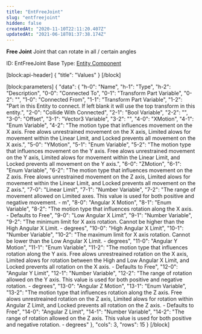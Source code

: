 ```yaml
---
title: "EntFreeJoint"
slug: "entfreejoint"
hidden: false
createdAt: "2020-11-10T22:11:20.407Z"
updatedAt: "2021-06-18T01:37:38.174Z"
---
```

**Free Joint**
Joint that can rotate in all / certain angles

ID: EntFreeJoint
Base Type: [Entity Component](doc:componententity)

[block:api-header]
{
  "title": "Values"
}
[/block]

[block:parameters]
{
  "data": {
    "h-0": "Name",
    "h-1": "Type",
    "h-2": "Description",
    "0-0": "Connected To",
    "0-1": "Transform Part Variable",
    "0-2": "",
    "1-0": "Connected From",
    "1-1": "Transform Part Variable",
    "1-2": "Part in this Entity to connect. If left blank it will use the top transform in this entity.",
    "2-0": "Collide With Connected",
    "2-1": "Bool Variable",
    "2-2": "",
    "3-0": "Offset",
    "3-1": "Vector3 Variable",
    "3-2": "",
    "4-0": "XMotion",
    "4-1": "Enum Variable<Configurable Joint Motion>",
    "4-2": "The motion type that influences movement on the X axis. Free alows unrestrained movement on the X axis, Limited alows for movement within the Linear Limit, and Locked prevents all movement on the X axis.",
    "5-0": "YMotion",
    "5-1": "Enum Variable<Configurable Joint Motion>",
    "5-2": "The motion type that influences movement on the Y axis. Free alows unrestrained movement on the Y axis, Limited alows for movement within the Linear Limit, and Locked prevents all movement on the Y axis.",
    "6-0": "ZMotion",
    "6-1": "Enum Variable<Configurable Joint Motion>",
    "6-2": "The motion type that influences movement on the Z axis. Free alows unrestrained movement on the Z axis, Limited alows for movement within the Linear Limit, and Locked prevents all movement on the Z axis.",
    "7-0": "Linear Limit",
    "7-1": "Number Variable",
    "7-2": "The range of movement allowed on Limited axes. This value is used for both positive and negative movement. - m",
    "8-0": "Angular X Motion",
    "8-1": "Enum Variable<Configurable Joint Motion>",
    "8-2": "The motion type that influences rotation along the X axis. - Defaults to Free",
    "9-0": "Low Angular X Limit",
    "9-1": "Number Variable",
    "9-2": "The minimum limit for X axis rotation. Cannot be higher than the High Angular X Limit. - degrees",
    "10-0": "High Angular X Limit",
    "10-1": "Number Variable",
    "10-2": "The maximum limit for X axis rotation. Cannot be lower than the Low Angular X Limit. - degrees",
    "11-0": "Angular Y Motion",
    "11-1": "Enum Variable<Configurable Joint Motion>",
    "11-2": "The motion type that influences rotation along the Y axis. Free alows unrestreained rotation on the X axis, Limited alows for rotation between the High and Low Angular X Limit, and Locked prevents all rotation on the X axis. - Defaults to Free",
    "12-0": "Angular Y Limit",
    "12-1": "Number Variable",
    "12-2": "The range of rotation allowed on the Y axis. This value is used for both positive and negative rotation. - degrees",
    "13-0": "Angular Z Motion",
    "13-1": "Enum Variable<Configurable Joint Motion>",
    "13-2": "The motion type that influences rotation along the Z axis. Free alows unrestreained rotation on the Z axis, Limited alows for rotation within Angular Z Limit, and Locked prevents all rotation on the Z axis. - Defaults to Free",
    "14-0": "Angular Z Limit",
    "14-1": "Number Variable",
    "14-2": "The range of rotation allowed on the Z axis. This value is used for both positive and negative rotation. - degrees"
  },
  "cols": 3,
  "rows": 15
}
[/block]